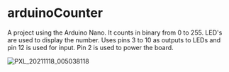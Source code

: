 # arduinoCounter
A project using the Arduino Nano. It counts in binary from 0 to 255. LED's are used to display the number.
Uses pins 3 to 10 as outputs to LEDs and pin 12 is used for input.  Pin 2 is used to power the board.

![PXL_20211118_005038118](https://user-images.githubusercontent.com/92551719/142330287-2bb9c1d0-0bb1-45a2-8480-f4ae8fd485de.jpg)
